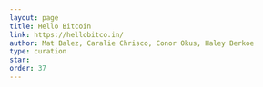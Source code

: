```yaml
---
layout: page
title: Hello Bitcoin
link: https://hellobitco.in/
author: Mat Balez, Caralie Chrisco, Conor Okus, Haley Berkoe
type: curation
star: 
order: 37
---
```

